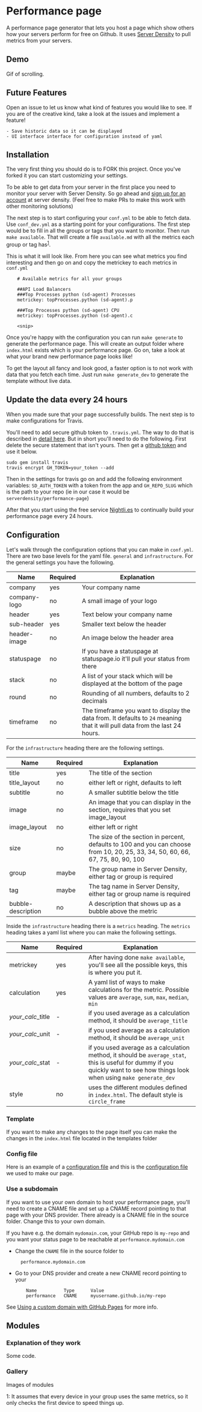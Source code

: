 # Performance page

A performance page generator that lets you host a page which show others how your servers perform for free on Github. It uses [Server Density](https://www.serverdensity.com) to pull metrics from your servers. 


## Demo
Gif of scrolling. 

## Future Features
Open an issue to let us know what kind of features you would like to see. If you are of the creative kind, take a look at the issues and implement a feature!  

    - Save historic data so it can be displayed
    - UI interface interface for configuration instead of yaml


## Installation
The very first thing you should do is to FORK this project. Once you've forked it you can start customizing your settings. 

To be able to get data from your server in the first place you need to monitor your server with Server Density. So go ahead and [sign up for an account](https://www.serverdensity.com) at server density. (Feel free to make PRs to make this work with other monitoring solutions)

The next step is to start configuring your `conf.yml` to be able to fetch data. Use `conf_dev.yml` as a starting point for your configurations. The first step would be to fill in all the groups or tags that you want to monitor. Then run `make available`. That will create a file `available.md` with all the metrics each group or tag has<sup>[1](#myfootnote1)</sup>. 

This is what it will look like. From here you can see what metrics you find interesting and then go on and copy the metrickey to each metrics in `conf.yml` 
```
    # Available metrics for all your groups

    ##API Load Balancers
    ###Top Processes python (sd-agent) Processes
    metrickey: topProcesses.python (sd-agent).p

    ###Top Processes python (sd-agent) CPU
    metrickey: topProcesses.python (sd-agent).c

    <snip>
```

Once you're happy with the configuration you can run `make generate` to generate the performance page. This will create an output folder where `index.html` exists which is your performance page. Go on, take a look at what your brand new performance page looks like! 

To get the layout all fancy and look good, a faster option is to not work with data that you fetch each time. Just run `make generate_dev` to generate the template without live data.

## Update the data every 24 hours 
When you made sure that your page successfully builds. The next step is to make configurations for Travis.

You'll need to add secure github token to `.travis.yml`. The way to do that is described in [detail here](http://benlimmer.com/2013/12/26/automatically-publish-javadoc-to-gh-pages-with-travis-ci/). But in short you'll need to do the following. First delete the secure statement that isn't yours. Then get a [github token](https://github.com/settings/tokens) and use it below.

    sudo gem install travis
    travis encrypt GH_TOKEN=your_token --add

Then in the settings for travis go on and add the following environment variables: `SD_AUTH_TOKEN` with a token from the app and `GH_REPO_SLUG` which is the path to your repo (ie in our case it would be `serverdensity/performance-page`)

After that you start using the free service [Nightli.es](https://nightli.es) to continually build your performance page every 24 hours. 

## Configuration
Let's walk through the configuration options that you can make in `conf.yml`. There are two base levels for the yaml file. `general` and `infrastructure`. For the general settings you have the following. 

| Name        | Required | Explanation |
|-------------| -------- | ------------|
| company     | yes      | Your company name |
| company-logo| no       | A small image of your logo |
| header      | yes      | Text below your company name |
| sub-header  | yes      | Smaller text below the header |
| header-image | no      | An image below the header area |
| statuspage  | no       | If you have a statuspage at statuspage.io it'll pull your status from there |
| stack       | no       | A list of your stack which will be displayed at the bottom of the page |
| round       | no       | Rounding of all numbers, defaults to 2 decimals |
| timeframe   | no       | The timeframe you want to display the data from. It defaults to `24` meaning that it will pull data from the last 24 hours. 

For the `infrastructure` heading there are the following settings. 

| Name       | Required  | Explanation |
|----------- | --------- | ----------- |
| title      | yes       | The title of the section |
| title_layout | no      | either left or right, defaults to left |
| subtitle   | no        | A smaller subtitle below the title |
| image      | no        | An image that you can display in the section, requires that you set image_layout |
| image_layout | no      | either left or right |
| size       | no        | The size of the section in percent, defaults to 100 and you can choose from 10, 20, 25, 33, 34, 50, 60, 66, 67, 75, 80, 90, 100 |
| group      | maybe     | The group name in Server Density, either tag or group is required |
| tag        | maybe     | The tag name in Server Density, either tag or group name is required |
| bubble-description | no | A description that shows up as a bubble above the metric |

Inside the `infrastructure` heading there is a `metrics` heading. The `metrics` heading takes a yaml list where you can make the following settings.  

| Name       | Required | Explanation |
|----------  | -------- | ----------- |
| metrickey  | yes      | After having done `make available`, you'll see all the possible keys, this is where you put it. | 
| calculation | yes     | A yaml list of ways to make calculations for the metric. Possible values are `average`, `sum`, `max`, `median`, `min` |
| *your_calc*_title | - | if you used average as a calculation method, it should be `average_title` |
| *your_calc*_unit | -  | if you used average as a calculation method, it should be `average_unit` |
| *your_calc*_stat | -  | if you used average as a calculation method, it should be `average_stat`, this is useful for dummy if you quickly want to see how things look when using `make generate_dev` |
| style      | no       | uses the different modules defined in `index.html`. The default style is `circle_frame`

### Template
If you want to make any changes to the page itself you can make the changes in the `index.html` file located in the templates folder 

### Config file
Here is an example of a [configuration file](https://github.com/serverdensity/performance-page/blob/master/conf_dev.yml) and this is the [configuration file](https://github.com/serverdensity/performance-page/blob/master/conf.yml) we used to make our page. 

### Use a subdomain

If you want to use your own domain to host your performance page, you'll need to create a CNAME file and set up a CNAME record pointing to that page with your DNS provider. There already is a CNAME file in the source folder. Change this to your own domain. 

If you have e.g. the domain `mydomain.com`, your GitHub repo is `my-repo` and you want your status page to be reachable at `performance.mydomain.com`

- Change the `CNAME` file in the source folder to 

        performance.mydomain.com
    
- Go to your DNS provider and create a new CNAME record pointing to your

          Name          Type      Value 
          performance   CNAME     myusername.github.io/my-repo

See [Using a custom domain with GitHub Pages](https://help.github.com/articles/custom-domain-redirects-for-github-pages-sites/) for more info.

## Modules

### Explanation of they work

Some code. 

### Gallery

Images of modules


<a name="myfootnote1">1</a>: It assumes that every device in your group uses the same metrics, so it only checks the first device to speed things up. 
